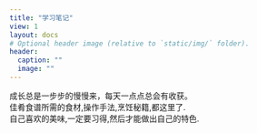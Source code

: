 ```yaml
---
title: "学习笔记"
view: 1
layout: docs
# Optional header image (relative to `static/img/` folder).
header:
  caption: ""
  image: ""
---
```



成长总是一步步的慢慢来，每天一点点总会有收获。  
佳肴食谱所需的食材,操作手法,烹饪秘籍,都这里了.  
自己喜欢的美味,一定要习得,然后才能做出自己的特色.  
